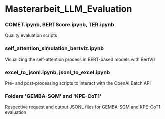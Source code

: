 # Masterarbeit_LLM_Evaluation

### COMET.ipynb, BERTScore.ipynb, TER.ipynb
Quality evaluation scripts

### self_attention_simulation_bertviz.ipynb
Visualizing the self-attention process in BERT-based models with BertViz

### excel_to_jsonl.ipynb, jsonl_to_excel.ipynb
Pre- and post-processing scripts to interact with the OpenAI Batch API

### Folders 'GEMBA-SQM' and 'KPE-CoT1'
Respective request and output JSONL files for GEMBA-SQM and KPE-CoT1 evaluation
